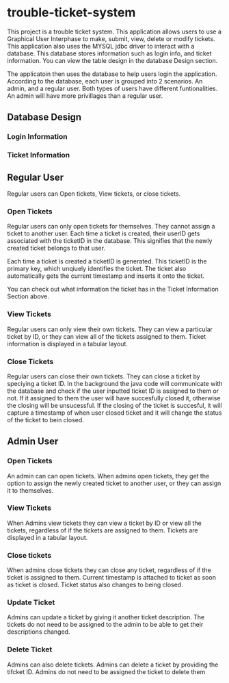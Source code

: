 # trouble-ticket-system

This project is a trouble ticket system. This application allows users to use a Graphical User Interphase to make, submit, view, delete or modify tickets. This application also uses the MYSQL jdbc driver to interact with a database. This database stores information such as login info, and ticket information. You can view the table design in the database Design section.

The applicatoin then uses the database to help users login the application. According to the database, each user is grouped into 2 scenarios. An admin, and a regular user. Both types of users have different funtionalities. An admin will have more privillages than a regular user.

## Database Design

### Login Information

### Ticket Information

## Regular User

 Regular users can Open tickets, View tickets, or close tickets.

### Open Tickets

 Regular users can only open tickets for themselves. They cannot assign a ticket to another user. Each time a ticket is created, their userID gets associated with the ticketID in the database. This signifies that the newly created ticket belongs to that user.

 Each time a ticket is created a ticketID is generated. This ticketID is the primary key, which unqiuely identifies the ticket. The ticket also automatically gets the current timestamp and inserts it onto the ticket.

 You can check out what information the ticket has in the Ticket Information Section above.

### View Tickets

Regular users can only view their own tickets. They can view a particular ticket by ID, or they can view all of the tickets assigned to them. Ticket information is displayed in a tabular layout.


### Close Tickets

Regular users can close their own tickets. They can close a ticket by speciying a ticket ID. In the background the java code will communicate with the database and check if the user inputted ticket ID is assigned to them or not. If it assigned to them the user will have succesfully closed it, otherwise the closing will be unsucessful. If the closing of the ticket is succesful, it will capture a timestamp of when user closed ticket and it will change the status of the ticket to bein closed.

## Admin User

### Open Tickets

An admin can can open tickets. When admins open tickets, they get the option to assign the newly created ticket to another user, or they can assign it to themselves.

### View Tickets

When Admins view tickets they can view a ticket by ID or view all the tickets, regardless of if the tickets are assigned to them. Tickets are displayed in a tabular layout.

### Close tickets

When admins close tickets they can close any ticket, regardless of if the ticket is assigned to them. Current timestamp is attached to ticket as soon as ticket is closed. Ticket status also changes to being closed.

### Update Ticket

 Admins can update a ticket by giving it another ticket description. The tickets do not need to be assigned to the admin to be able to get their descriptions changed.

### Delete Ticket

Admins can also delete tickets. Admins can delete a ticket by providing the tifcket ID. Admins do not need to be assigned the ticket to delete them

